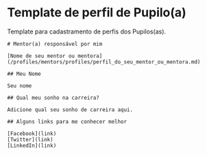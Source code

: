 # Template de perfil de Pupilo(a)

Template para cadastramento de perfis dos Pupilos(as).

```
# Mentor(a) responsável por mim

[Nome de seu mentor ou mentora](/profiles/mentors/profiles/perfil_do_seu_mentor_ou_mentora.md)

## Meu Nome

Seu nome

## Qual meu sonho na carreira?

Adicione qual seu sonho de carreira aqui.

## Alguns links para me conhecer melhor

[Facebook](link)
[Twitter](link)
[LinkedIn](link)
```
